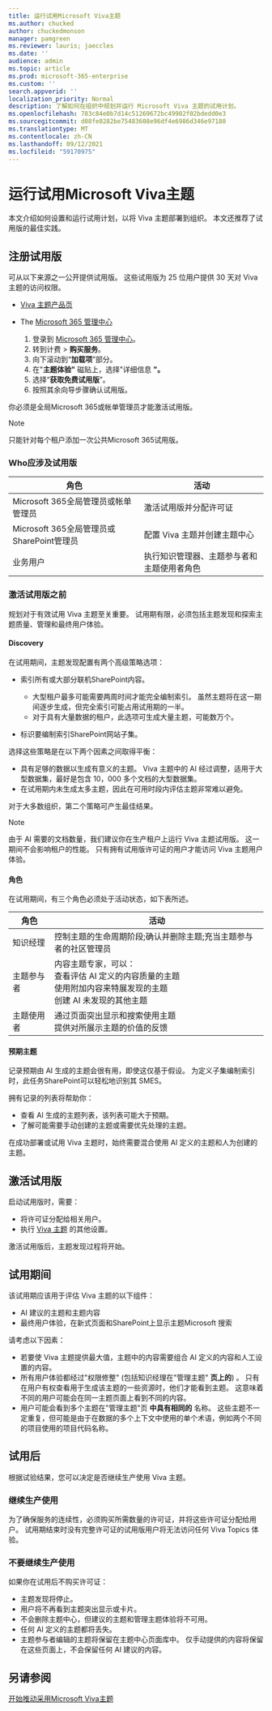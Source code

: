 ```yaml
---
title: 运行试用Microsoft Viva主题
ms.author: chucked
author: chuckedmonson
manager: pamgreen
ms.reviewer: lauris; jaeccles
ms.date: ''
audience: admin
ms.topic: article
ms.prod: microsoft-365-enterprise
ms.custom: ''
search.appverid: ''
localization_priority: Normal
description: 了解如何在组织中规划并运行 Microsoft Viva 主题的试用计划。
ms.openlocfilehash: 783c84e0b7d14c51269672bc49902f02bdedd0e3
ms.sourcegitcommit: d08fe0282be75483608e96df4e6986d346e97180
ms.translationtype: MT
ms.contentlocale: zh-CN
ms.lasthandoff: 09/12/2021
ms.locfileid: "59170975"
---
```

# <a name="run-a-trial-of-microsoft-viva-topics"></a>运行试用Microsoft Viva主题

本文介绍如何设置和运行试用计划，以将 Viva 主题部署到组织。 本文还推荐了试用版的最佳实践。

## <a name="sign-up-for-a-trial"></a>注册试用版

可从以下来源之一公开提供试用版。 这些试用版为 25 位用户提供 30 天对 Viva 主题的访问权限。

- [Viva 主题产品页](https://www.microsoft.com/microsoft-viva/topics?activetab=pivot:overviewtab)

- The [Microsoft 365 管理中心](https://admin.microsoft.com)
    1. 登录到 [Microsoft 365 管理中心](https://admin.microsoft.com)。
    2. 转到计费  >  **购买服务**。
    3. 向下滚动到“**加载项**”部分。
    4. 在"**主题体验"** 磁贴上，选择"详细信息 **"。**
    5. 选择“**获取免费试用版**”。
    6. 按照其余向导步骤确认试用版。

你必须是全局Microsoft 365或帐单管理员才能激活试用版。

> [!NOTE]
> 只能针对每个租户添加一次公共Microsoft 365试用版。

### <a name="who-should-be-involved-in-a-trial"></a>Who应涉及试用版

|角色|活动|
|---|---|
|Microsoft 365全局管理员或帐单管理员|激活试用版并分配许可证|
|Microsoft 365全局管理员或SharePoint管理员|配置 Viva 主题并创建主题中心|
|业务用户|执行知识管理器、主题参与者和主题使用者角色|

### <a name="before-you-activate-a-trial"></a>激活试用版之前

规划对于有效试用 Viva 主题至关重要。 试用期有限，必须包括主题发现和探索主题质量、管理和最终用户体验。

#### <a name="discovery"></a>Discovery

在试用期间，主题发现配置有两个高级策略选项：

- 索引所有或大部分联机SharePoint内容。
  - 大型租户最多可能需要两周时间才能完全编制索引。 虽然主题将在这一期间逐步生成，但完全索引可能占用试用期的一半。
  - 对于具有大量数据的租户，此选项可生成大量主题，可能数万个。

- 标识要编制索引SharePoint网站子集。

选择这些策略是在以下两个因素之间取得平衡：

- 具有足够的数据以生成有意义的主题。 Viva 主题中的 AI 经过调整，适用于大型数据集，最好是包含 10，000 多个文档的大型数据集。
- 在试用期内未生成太多主题，因此在可用时段内评估主题非常难以避免。

对于大多数组织，第二个策略可产生最佳结果。

> [!NOTE]
> 由于 AI 需要的文档数量，我们建议你在生产租户上运行 Viva 主题试用版。 这一期间不会影响租户的性能。 只有拥有试用版许可证的用户才能访问 Viva 主题用户体验。

#### <a name="roles"></a>角色

在试用期间，有三个角色必须处于活动状态，如下表所述。

|角色|活动|
|---|---|
|知识经理|控制主题的生命周期阶段;确认并删除主题;充当主题参与者的社区管理员|
|主题参与者|内容主题专家，可以：<br> 查看评估 AI 定义的内容质量的主题<br>使用附加内容来特展发现的主题<br>创建 AI 未发现的其他主题|
|主题使用者|通过页面突出显示和搜索使用主题<br>提供对所展示主题的价值的反馈|

#### <a name="expected-topics"></a>预期主题

记录预期由 AI 生成的主题会很有用，即使这仅基于假设。 为定义子集编制索引时，此任务SharePoint可以轻松地识别其 SMES。

拥有记录的列表将帮助你：

- 查看 AI 生成的主题列表，该列表可能大于预期。
- 了解可能需要手动创建的主题或需要优先处理的主题。

在成功部署或试用 Viva 主题时，始终需要混合使用 AI 定义的主题和人为创建的主题。

## <a name="activate-a-trial"></a>激活试用版

启动试用版时，需要：

- 将许可证分配给相关用户。
- 执行 [Viva 主题](set-up-topic-experiences.md) 的其他设置。

激活试用版后，主题发现过程将开始。

## <a name="during-a-trial"></a>试用期间

该试用期应该用于评估 Viva 主题的以下组件：

- AI 建议的主题和主题内容
- 最终用户体验，在新式页面和SharePoint上显示主题Microsoft 搜索

请考虑以下因素：

- 若要使 Viva 主题提供最大值，主题中的内容需要组合 AI 定义的内容和人工设置的内容。
- 所有用户体验都经过"权限修整" (包括知识经理在"管理主题" **页上的**) 。 只有在用户有权查看用于生成该主题的一些资源时，他们才能看到主题。 这意味着不同的用户可能会在同一主题页面上看到不同的内容。
- 用户可能会看到多个主题在"管理主题"页 **中具有相同的** 名称。 这些主题不一定重复，但可能是由于在数据的多个上下文中使用的单个术语，例如两个不同的项目使用的项目代码名称。

## <a name="after-a-trial"></a>试用后

根据试验结果，您可以决定是否继续生产使用 Viva 主题。

### <a name="proceed-to-production-use"></a>继续生产使用

为了确保服务的连续性，必须购买所需数量的许可证，并将这些许可证分配给用户。 试用期结束时没有完整许可证的试用版用户将无法访问任何 Viva Topics 体验。

### <a name="dont-proceed-to-production-use"></a>不要继续生产使用

如果你在试用后不购买许可证：

- 主题发现将停止。
- 用户将不再看到主题突出显示或卡片。
- 不会删除主题中心，但建议的主题和管理主题体验将不可用。
- 任何 AI 定义的主题都将丢失。
- 主题参与者编辑的主题将保留在主题中心页面库中。 仅手动提供的内容将保留在这些页面上，不会保留任何 AI 建议的内容。

## <a name="see-also"></a>另请参阅

[开始推动采用Microsoft Viva主题](topics-adoption-getstarted.md)
